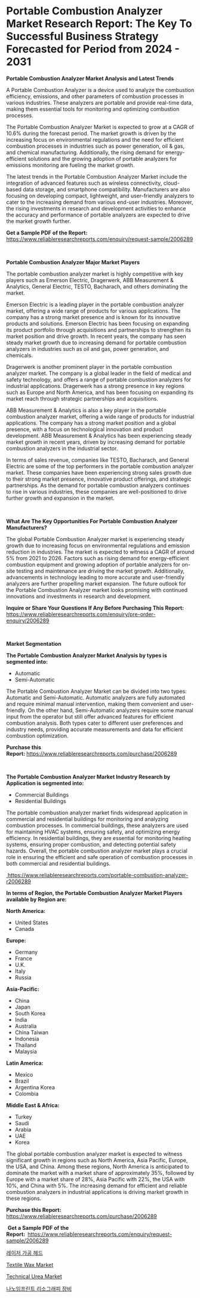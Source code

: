 <p><h1>Portable Combustion Analyzer Market Research Report: The Key To Successful Business Strategy Forecasted for Period from 2024 - 2031</h1></p><p><strong>Portable Combustion Analyzer Market Analysis and Latest Trends</strong></p>
<p><p>A Portable Combustion Analyzer is a device used to analyze the combustion efficiency, emissions, and other parameters of combustion processes in various industries. These analyzers are portable and provide real-time data, making them essential tools for monitoring and optimizing combustion processes.</p><p>The Portable Combustion Analyzer Market is expected to grow at a CAGR of 10.6% during the forecast period. The market growth is driven by the increasing focus on environmental regulations and the need for efficient combustion processes in industries such as power generation, oil & gas, and chemical manufacturing. Additionally, the rising demand for energy-efficient solutions and the growing adoption of portable analyzers for emissions monitoring are fueling the market growth.</p><p>The latest trends in the Portable Combustion Analyzer Market include the integration of advanced features such as wireless connectivity, cloud-based data storage, and smartphone compatibility. Manufacturers are also focusing on developing compact, lightweight, and user-friendly analyzers to cater to the increasing demand from various end-user industries. Moreover, the rising investments in research and development activities to enhance the accuracy and performance of portable analyzers are expected to drive the market growth further.</p></p>
<p><strong>Get a Sample PDF of the Report:&nbsp;</strong> <a href="https://www.reliableresearchreports.com/enquiry/request-sample/2006289">https://www.reliableresearchreports.com/enquiry/request-sample/2006289</a></p>
<p>&nbsp;</p>
<p><strong>Portable Combustion Analyzer Major Market Players</strong></p>
<p><p>The portable combustion analyzer market is highly competitive with key players such as Emerson Electric, Dragerwerk, ABB Measurement & Analytics, General Electric, TESTO, Bacharach, and others dominating the market.</p><p>Emerson Electric is a leading player in the portable combustion analyzer market, offering a wide range of products for various applications. The company has a strong market presence and is known for its innovative products and solutions. Emerson Electric has been focusing on expanding its product portfolio through acquisitions and partnerships to strengthen its market position and drive growth. In recent years, the company has seen steady market growth due to increasing demand for portable combustion analyzers in industries such as oil and gas, power generation, and chemicals.</p><p>Dragerwerk is another prominent player in the portable combustion analyzer market. The company is a global leader in the field of medical and safety technology, and offers a range of portable combustion analyzers for industrial applications. Dragerwerk has a strong presence in key regions such as Europe and North America, and has been focusing on expanding its market reach through strategic partnerships and acquisitions.</p><p>ABB Measurement & Analytics is also a key player in the portable combustion analyzer market, offering a wide range of products for industrial applications. The company has a strong market position and a global presence, with a focus on technological innovation and product development. ABB Measurement & Analytics has been experiencing steady market growth in recent years, driven by increasing demand for portable combustion analyzers in the industrial sector.</p><p>In terms of sales revenue, companies like TESTO, Bacharach, and General Electric are some of the top performers in the portable combustion analyzer market. These companies have been experiencing strong sales growth due to their strong market presence, innovative product offerings, and strategic partnerships. As the demand for portable combustion analyzers continues to rise in various industries, these companies are well-positioned to drive further growth and expansion in the market.</p></p>
<p>&nbsp;</p>
<p><strong>What Are The Key Opportunities For Portable Combustion Analyzer Manufacturers?</strong></p>
<p><p>The global Portable Combustion Analyzer market is experiencing steady growth due to increasing focus on environmental regulations and emission reduction in industries. The market is expected to witness a CAGR of around 5% from 2021 to 2026. Factors such as rising demand for energy-efficient combustion equipment and growing adoption of portable analyzers for on-site testing and maintenance are driving the market growth. Additionally, advancements in technology leading to more accurate and user-friendly analyzers are further propelling market expansion. The future outlook for the Portable Combustion Analyzer market looks promising with continued innovations and investments in research and development.</p></p>
<p><strong>Inquire or Share Your Questions If Any Before Purchasing This Report:</strong> <a href="https://www.reliableresearchreports.com/enquiry/pre-order-enquiry/2006289">https://www.reliableresearchreports.com/enquiry/pre-order-enquiry/2006289</a></p>
<p>&nbsp;</p>
<p><strong>Market Segmentation</strong></p>
<p><strong>The Portable Combustion Analyzer Market Analysis by types is segmented into:</strong></p>
<p><ul><li>Automatic</li><li>Semi-Automatic</li></ul></p>
<p><p>The Portable Combustion Analyzer Market can be divided into two types: Automatic and Semi-Automatic. Automatic analyzers are fully automated and require minimal manual intervention, making them convenient and user-friendly. On the other hand, Semi-Automatic analyzers require some manual input from the operator but still offer advanced features for efficient combustion analysis. Both types cater to different user preferences and industry needs, providing accurate measurements and data for efficient combustion optimization.</p></p>
<p><strong>Purchase this Report:&nbsp;</strong><a href="https://www.reliableresearchreports.com/purchase/2006289">https://www.reliableresearchreports.com/purchase/2006289</a></p>
<p>&nbsp;</p>
<p><strong>The Portable Combustion Analyzer Market Industry Research by Application is segmented into:</strong></p>
<p><ul><li>Commercial Buildings</li><li>Residential Buildings</li></ul></p>
<p><p>The portable combustion analyzer market finds widespread application in commercial and residential buildings for monitoring and analyzing combustion processes. In commercial buildings, these analyzers are used for maintaining HVAC systems, ensuring safety, and optimizing energy efficiency. In residential buildings, they are essential for monitoring heating systems, ensuring proper combustion, and detecting potential safety hazards. Overall, the portable combustion analyzer market plays a crucial role in ensuring the efficient and safe operation of combustion processes in both commercial and residential buildings.</p></p>
<p><a href="https://www.reliableresearchreports.com/portable-combustion-analyzer-r2006289">&nbsp;https://www.reliableresearchreports.com/portable-combustion-analyzer-r2006289</a></p>
<p><strong>In terms of Region, the Portable Combustion Analyzer Market Players available by Region are:</strong></p>
<p>
    <p> <strong> North America: </strong>
        <ul>
            <li>United States</li>
            <li>Canada</li>
        </ul>
        </p> 
    <p> <strong> Europe: </strong>
        <ul>
            <li>Germany</li>
            <li>France</li>
            <li>U.K.</li>
            <li>Italy</li>
            <li>Russia</li>
        </ul>
        </p> 
    <p> <strong> Asia-Pacific: </strong>
        <ul>
            <li>China</li>
            <li>Japan</li>
            <li>South Korea</li>
            <li>India</li>
            <li>Australia</li>
            <li>China Taiwan</li>
            <li>Indonesia</li>
            <li>Thailand</li>
            <li>Malaysia</li>
        </ul>
        </p> 
    <p> <strong> Latin America: </strong>
        <ul>
            <li>Mexico</li>
            <li>Brazil</li>
            <li>Argentina Korea</li>
            <li>Colombia</li>
        </ul>
        </p> 
    <p> <strong> Middle East & Africa: </strong>
        <ul>
            <li>Turkey</li>
            <li>Saudi</li>
            <li>Arabia</li>
            <li>UAE</li>
            <li>Korea</li>
        </ul>
    </p>
    </p>
<p><p>The global portable combustion analyzer market is expected to witness significant growth in regions such as North America, Asia Pacific, Europe, the USA, and China. Among these regions, North America is anticipated to dominate the market with a market share of approximately 35%, followed by Europe with a market share of 28%, Asia Pacific with 22%, the USA with 10%, and China with 5%. The increasing demand for efficient and reliable combustion analyzers in industrial applications is driving market growth in these regions.</p></p>
<p><strong>Purchase this Report: </strong><a href="https://www.reliableresearchreports.com/purchase/2006289">https://www.reliableresearchreports.com/purchase/2006289</a></p>
<p>&nbsp;<strong>Get a Sample PDF of the Report:&nbsp;&nbsp;</strong><a href="https://www.reliableresearchreports.com/enquiry/request-sample/2006289">https://www.reliableresearchreports.com/enquiry/request-sample/2006289</a></p>
<p><strong></strong></p>
<p><p><a href="https://github.com/hzumrdvas204296/Market-Research-Report-List-1/blob/main/261959931525.md">레이저 가공 헤드</a></p><p><a href="https://issuu.com/reportprime-2/docs/textile-wax-market-size-2030.pptx">Textile Wax Market</a></p><p><a href="https://issuu.com/reportprime-2/docs/technical-urea-market-size-2030.pptx">Technical Urea Market</a></p><p><a href="https://github.com/PhilToryphy7876567/Market-Research-Report-List-1/blob/main/991262531526.md">나노임프린트 리소그래피 장비</a></p></p>